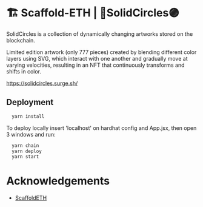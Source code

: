 # 🏗 Scaffold-ETH | 🔮SolidCircles🟣

SolidCircles is a collection of dynamically changing artworks stored on the blockchain.

Limited edition artwork (only 777 pieces) created by blending different color layers using SVG, which interact with one another and gradually move at varying velocities, resulting in an NFT that continuously transforms and shifts in color.

https://solidcircles.surge.sh/

## Deployment

```bash
  yarn install
```

To deploy locally insert 'localhost' on hardhat config and App.jsx, then open 3 windows and run:

```bash
  yarn chain
  yarn deploy
  yarn start
```

# Acknowledgements

- [ScaffoldETH](https://github.com/scaffold-eth/scaffold-eth-challenges/tree/challenge-5-multisig)
